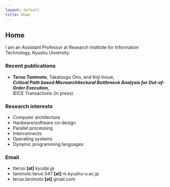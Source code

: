 ```yaml
---
layout: default
title: Home
---
```


## Home

I am an Assistant Professor at Research Institute for Information Technology, Kyushu Unversity.

### Recent publications
  - __Teruo Tanimoto__, Takatsugu Ono, and Koji Inoue,  
    ***Critical Path based Microarchitectural Bottleneck Analysis for Out-of-Order Execution,***  
    IEICE Transactions (in press).

### Research interests
  - Computer architecture
  - Hardware/software co-design
  - Parallel processing
  - Interconnects
  - Operating systems
  - Dynamic programming languages

### Email
  - tteruo __[at]__ kyudai.jp
  - tanimoto.teruo.547 __[at]__ m.kyushu-u.ac.jp
  - teruo.tanimoto __[at]__ gmail.com
